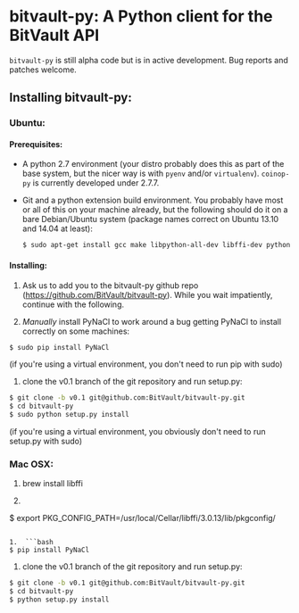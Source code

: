 # bitvault-py: A Python client for the BitVault API


`bitvault-py` is still alpha code but is in active development. Bug reports and
patches welcome.


## Installing bitvault-py:

### Ubuntu:

#### Prerequisites:

* A python 2.7 environment (your distro probably does this as part of the base system, but the nicer way is with `pyenv` and/or `virtualenv`). `coinop-py` is currently developed under 2.7.7.

* Git and a python extension build environment. You probably have most or all of this on your machine already, but the  following should do it on a bare Debian/Ubuntu system (package names correct on Ubuntu 13.10 and 14.04 at least):

  ```bash
  $ sudo apt-get install gcc make libpython-all-dev libffi-dev python-pip git
  ```

#### Installing:

1. Ask us to add you to the bitvault-py github repo (https://github.com/BitVault/bitvault-py). While you wait impatiently, continue with the following.

1. *Manually* install PyNaCl to work around a bug getting PyNaCl to install correctly on some machines:

  ```bash
  $ sudo pip install PyNaCl
  ```

  (if you're using a virtual environment, you don't need to run pip
with sudo)

1. clone the v0.1 branch of the git repository and run setup.py:

  ```bash
  $ git clone -b v0.1 git@github.com:BitVault/bitvault-py.git
  $ cd bitvault-py
  $ sudo python setup.py install
  ```

  (if you're using a virtual environment, you obviously don't need to run
setup.py with sudo)

### Mac OSX:
1.  brew install libffi

1.  ```bash
$ export PKG_CONFIG_PATH=/usr/local/Cellar/libffi/3.0.13/lib/pkgconfig/
```

1.  ```bash
$ pip install PyNaCl
```

1. clone the v0.1 branch of the git repository and run setup.py:

  ```bash
  $ git clone -b v0.1 git@github.com:BitVault/bitvault-py.git
  $ cd bitvault-py
  $ python setup.py install
  ```